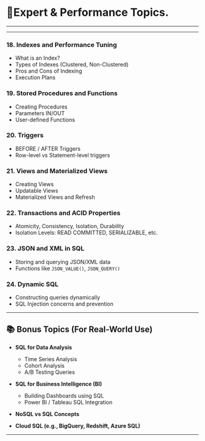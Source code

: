 
# 🔰Expert & Performance Topics.
-----
--------

### 18. **Indexes and Performance Tuning**

* What is an Index?
* Types of Indexes (Clustered, Non-Clustered)
* Pros and Cons of Indexing
* Execution Plans

### 19. **Stored Procedures and Functions**

* Creating Procedures
* Parameters IN/OUT
* User-defined Functions

### 20. **Triggers**

* BEFORE / AFTER Triggers
* Row-level vs Statement-level triggers

### 21. **Views and Materialized Views**

* Creating Views
* Updatable Views
* Materialized Views and Refresh

### 22. **Transactions and ACID Properties**

* Atomicity, Consistency, Isolation, Durability
* Isolation Levels: READ COMMITTED, SERIALIZABLE, etc.

### 23. **JSON and XML in SQL**

* Storing and querying JSON/XML data
* Functions like `JSON_VALUE()`, `JSON_QUERY()`

### 24. **Dynamic SQL**

* Constructing queries dynamically
* SQL Injection concerns and prevention

---

## 📚 Bonus Topics (For Real-World Use)

* **SQL for Data Analysis**

  * Time Series Analysis
  * Cohort Analysis
  * A/B Testing Queries

* **SQL for Business Intelligence (BI)**

  * Building Dashboards using SQL
  * Power BI / Tableau SQL Integration

* **NoSQL vs SQL Concepts**

* **Cloud SQL (e.g., BigQuery, Redshift, Azure SQL)**

---

